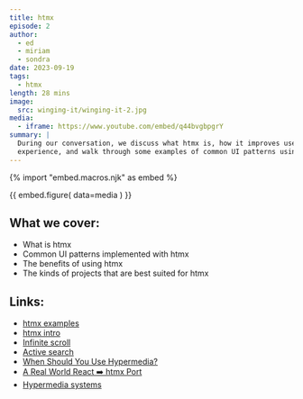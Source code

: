 ```yaml
---
title: htmx
episode: 2
author:
  - ed
  - miriam
  - sondra
date: 2023-09-19
tags:
  - htmx
length: 28 mins
image:
  src: winging-it/winging-it-2.jpg
media:
  - iframe: https://www.youtube.com/embed/q44bvgbpgrY
summary: |
  During our conversation, we discuss what htmx is, how it improves user
  experience, and walk through some examples of common UI patterns using htmx.
---
```


{% import "embed.macros.njk" as embed %}

{{ embed.figure(
  data=media
) }}

## What we cover:

- What is htmx
- Common UI patterns implemented with htmx
- The benefits of using htmx
- The kinds of projects that are best suited for htmx

## Links:

- [htmx examples](https://htmx.org/examples/)
- [htmx intro](https://htmx.org/docs/)
- [Infinite scroll](https://htmx.org/examples/infinite-scroll/)
- [Active search](https://htmx.org/examples/active-search/)
- [When Should You Use Hypermedia?](https://htmx.org/essays/when-to-use-hypermedia/)
- [A Real World React ➡️ htmx Port](https://htmx.org/essays/a-real-world-react-to-htmx-port/)
- [Hypermedia systems](https://hypermedia.systems/introduction/)
